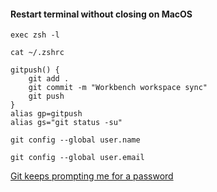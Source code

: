 

#### Restart terminal without closing on MacOS
```
exec zsh -l
```

```
cat ~/.zshrc
```

```
gitpush() {
    git add .
    git commit -m "Workbench workspace sync"
    git push
}
alias gp=gitpush
alias gs="git status -su"
```

```
git config --global user.name
```

```
git config --global user.email
```

[Git keeps prompting me for a password](https://stackoverflow.com/questions/7773181/git-keeps-prompting-me-for-a-password)

